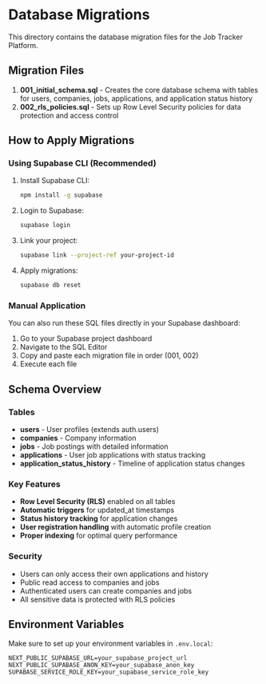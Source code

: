 # Database Migrations

This directory contains the database migration files for the Job Tracker Platform.

## Migration Files

1. **001_initial_schema.sql** - Creates the core database schema with tables for users, companies, jobs, applications, and application status history
2. **002_rls_policies.sql** - Sets up Row Level Security policies for data protection and access control

## How to Apply Migrations

### Using Supabase CLI (Recommended)

1. Install Supabase CLI:
   ```bash
   npm install -g supabase
   ```

2. Login to Supabase:
   ```bash
   supabase login
   ```

3. Link your project:
   ```bash
   supabase link --project-ref your-project-id
   ```

4. Apply migrations:
   ```bash
   supabase db reset
   ```

### Manual Application

You can also run these SQL files directly in your Supabase dashboard:

1. Go to your Supabase project dashboard
2. Navigate to the SQL Editor
3. Copy and paste each migration file in order (001, 002)
4. Execute each file

## Schema Overview

### Tables

- **users** - User profiles (extends auth.users)
- **companies** - Company information
- **jobs** - Job postings with detailed information
- **applications** - User job applications with status tracking
- **application_status_history** - Timeline of application status changes

### Key Features

- **Row Level Security (RLS)** enabled on all tables
- **Automatic triggers** for updated_at timestamps
- **Status history tracking** for application changes
- **User registration handling** with automatic profile creation
- **Proper indexing** for optimal query performance

### Security

- Users can only access their own applications and history
- Public read access to companies and jobs
- Authenticated users can create companies and jobs
- All sensitive data is protected with RLS policies

## Environment Variables

Make sure to set up your environment variables in `.env.local`:

```env
NEXT_PUBLIC_SUPABASE_URL=your_supabase_project_url
NEXT_PUBLIC_SUPABASE_ANON_KEY=your_supabase_anon_key
SUPABASE_SERVICE_ROLE_KEY=your_supabase_service_role_key
```